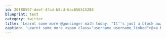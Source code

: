 ```yaml
---
id: 20f88597-deef-4fad-b8cd-6ac656515288
blueprint: text
category: twitter
title: 'Learnt some more @gunsinger math today. "It''s just a block away" = 20km'
caption: 'Learnt some more <span class="username username_linked">@<a href="https://twitter.com/gunsinger" title="Cynthia Gunsinger">gunsinger</a></span> math today. "It''s just a block away" = 20km'
---
```

